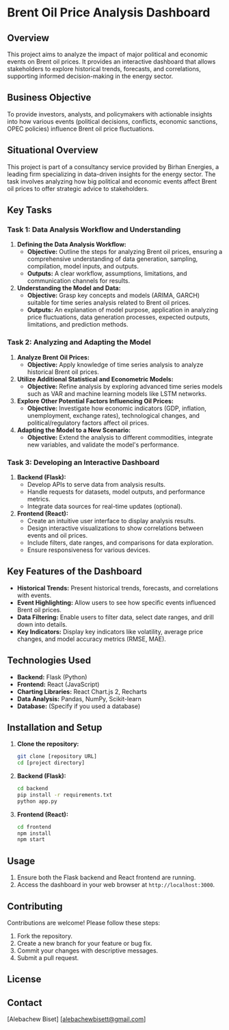 # Brent Oil Price Analysis Dashboard

## Overview

This project aims to analyze the impact of major political and economic events on Brent oil prices. It provides an interactive dashboard that allows stakeholders to explore historical trends, forecasts, and correlations, supporting informed decision-making in the energy sector.

## Business Objective

To provide investors, analysts, and policymakers with actionable insights into how various events (political decisions, conflicts, economic sanctions, OPEC policies) influence Brent oil price fluctuations.

## Situational Overview

This project is part of a consultancy service provided by Birhan Energies, a leading firm specializing in data-driven insights for the energy sector. The task involves analyzing how big political and economic events affect Brent oil prices to offer strategic advice to stakeholders.

## Key Tasks

### Task 1: Data Analysis Workflow and Understanding

1.  **Defining the Data Analysis Workflow:**
    - **Objective:** Outline the steps for analyzing Brent oil prices, ensuring a comprehensive understanding of data generation, sampling, compilation, model inputs, and outputs.
    - **Outputs:** A clear workflow, assumptions, limitations, and communication channels for results.
2.  **Understanding the Model and Data:**
    - **Objective:** Grasp key concepts and models (ARIMA, GARCH) suitable for time series analysis related to Brent oil prices.
    - **Outputs:** An explanation of model purpose, application in analyzing price fluctuations, data generation processes, expected outputs, limitations, and prediction methods.

### Task 2: Analyzing and Adapting the Model

1.  **Analyze Brent Oil Prices:**
    - **Objective:** Apply knowledge of time series analysis to analyze historical Brent oil prices.
2.  **Utilize Additional Statistical and Econometric Models:**
    - **Objective:** Refine analysis by exploring advanced time series models such as VAR and machine learning models like LSTM networks.
3.  **Explore Other Potential Factors Influencing Oil Prices:**
    - **Objective:** Investigate how economic indicators (GDP, inflation, unemployment, exchange rates), technological changes, and political/regulatory factors affect oil prices.
4.  **Adapting the Model to a New Scenario:**
    - **Objective:** Extend the analysis to different commodities, integrate new variables, and validate the model's performance.

### Task 3: Developing an Interactive Dashboard

1.  **Backend (Flask):**
    - Develop APIs to serve data from analysis results.
    - Handle requests for datasets, model outputs, and performance metrics.
    - Integrate data sources for real-time updates (optional).
2.  **Frontend (React):**
    - Create an intuitive user interface to display analysis results.
    - Design interactive visualizations to show correlations between events and oil prices.
    - Include filters, date ranges, and comparisons for data exploration.
    - Ensure responsiveness for various devices.

## Key Features of the Dashboard

- **Historical Trends:** Present historical trends, forecasts, and correlations with events.
- **Event Highlighting:** Allow users to see how specific events influenced Brent oil prices.
- **Data Filtering:** Enable users to filter data, select date ranges, and drill down into details.
- **Key Indicators:** Display key indicators like volatility, average price changes, and model accuracy metrics (RMSE, MAE).

## Technologies Used

- **Backend:** Flask (Python)
- **Frontend:** React (JavaScript)
- **Charting Libraries:** React Chart.js 2, Recharts
- **Data Analysis:** Pandas, NumPy, Scikit-learn
- **Database:** (Specify if you used a database)

## Installation and Setup

1.  **Clone the repository:**

    ```bash
    git clone [repository URL]
    cd [project directory]
    ```

2.  **Backend (Flask):**

    ```bash
    cd backend
    pip install -r requirements.txt
    python app.py
    ```

3.  **Frontend (React):**
    ```bash
    cd frontend
    npm install
    npm start
    ```

## Usage

1.  Ensure both the Flask backend and React frontend are running.
2.  Access the dashboard in your web browser at `http://localhost:3000`.

## Contributing

Contributions are welcome! Please follow these steps:

1.  Fork the repository.
2.  Create a new branch for your feature or bug fix.
3.  Commit your changes with descriptive messages.
4.  Submit a pull request.

## License

## Contact

[Alebachew Biset]
[alebachewbisett@gmail.com]
